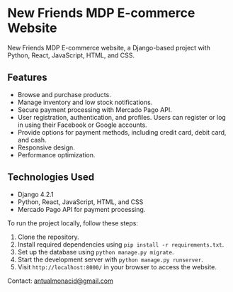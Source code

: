 # New Friends MDP E-commerce Website

 New Friends MDP E-commerce website, a Django-based project with Python, React, JavaScript, HTML, and CSS.

## Features
- Browse and purchase products.
- Manage inventory and low stock notifications.
- Secure payment processing with Mercado Pago API.
- User registration, authentication, and profiles. Users can register or log in using their Facebook or Google accounts.
- Provide options for payment methods, including credit card, debit card, and cash.
- Responsive design.
- Performance optimization.


## Technologies Used
- Django 4.2.1
- Python, React, JavaScript, HTML, and CSS
- Mercado Pago API for payment processing. 

To run the project locally, follow these steps:

1. Clone the repository.
2. Install required dependencies using `pip install -r requirements.txt`.
3. Set up the database using `python manage.py migrate`.
4. Start the development server with `python manage.py runserver`.
5. Visit `http://localhost:8000/` in your browser to access the website.


Contact: antualmonacid@gmail.com


